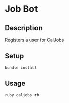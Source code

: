 # Job Bot

## Description
Registers a user for CalJobs

## Setup
```
bundle install
```

## Usage
```
ruby caljobs.rb
```
